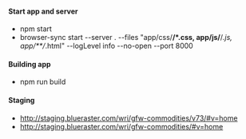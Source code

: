 #### Start app and server
- npm start
- browser-sync start --server . --files "app/css/**/*.css, app/js/**/*.js, app/**/*.html" --logLevel info --no-open --port 8000

#### Building app
-  npm run build

#### Staging 
- http://staging.blueraster.com/wri/gfw-commodities/v73/#v=home
- http://staging.blueraster.com/wri/gfw-commodities/#v=home
